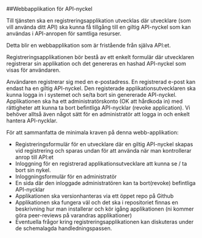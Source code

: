 ##Webbapplikation för API-nyckel

Till tjänsten ska en registreringsapplikation utvecklas där utvecklare (som vill använda ditt API) ska kunna få tillgång till en giltig API-nyckel som kan användas i API-anropen för samtliga resurser. 

Detta blir en webbapplikation som är fristående från själva API:et. 

Registreringsapplikationen bör bestå av ett enkelt formulär där utvecklaren registrerar sin applikation och det genereras en hashad API-nyckel som visas för användaren. 

Användaren registrerar sig med en e-postadress. En registrerad e-post kan endast ha en giltig API-nyckel. Den registerade applikationsutvecklaren ska kunna logga in i systemet och se/ta bort sin genererade API-nyckel.
Applikationen ska ha ett administratörskonto (OK att hårdkoda in) med rättigheter att kunna ta bort befintliga API-nycklar (revoke application). Vi behöver alltså även något sätt för en administratör att logga in och enkelt hantera API-nycklar.

För att sammanfatta de minimala kraven på denna webb-applikation:

* Registreringsformulär för en utvecklare där en giltig API-nyckel skapas vid registrering och sparas undan för att använda när man kontrollerar anrop till API:et
* Inloggning för en registrerad applikationsutvecklare att kunna se / ta bort sin nykel.
* Inloggningsformulär för en administratör
* En sida där den inloggade administratören kan ta bort(revoke) befintliga API-nycklar
* Applikationen ska versionhanteras via ett öppet repo på Github
* Applikationen ska fungera väl och det ska i repositoriet finnas en beskrivning hur man installerar och kör igång applikationen (ni kommer göra peer-reviews på varandras applikationer)
* Eventuella frågor kring registreringsapplikationen kan diskuteras under de schemalagda handledningspassen.
